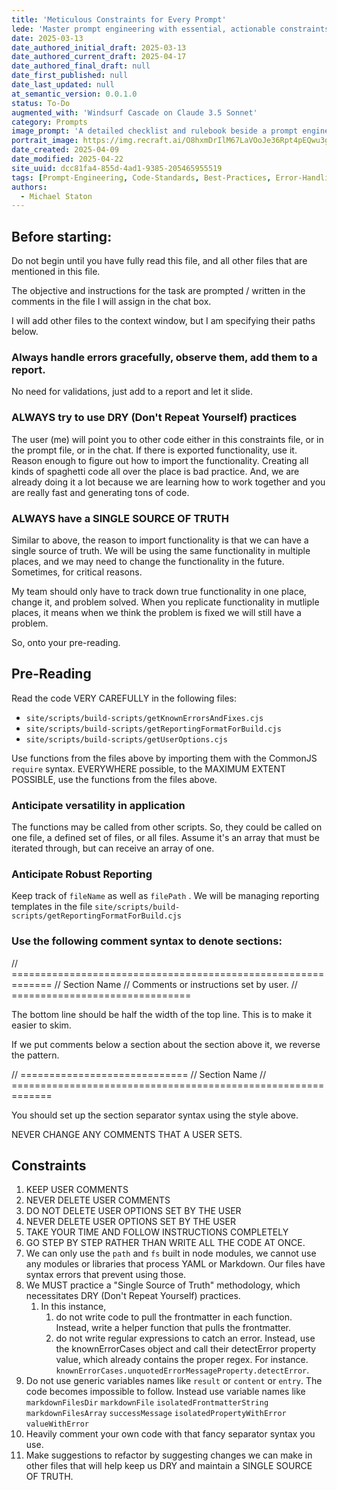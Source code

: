 ```yaml
---
title: 'Meticulous Constraints for Every Prompt'
lede: 'Master prompt engineering with essential, actionable constraints—ensuring every code generation task is robust, DRY, and error-resilient.'
date: 2025-03-13
date_authored_initial_draft: 2025-03-13
date_authored_current_draft: 2025-04-17
date_authored_final_draft: null
date_first_published: null
date_last_updated: null
at_semantic_version: 0.0.1.0
status: To-Do
augmented_with: 'Windsurf Cascade on Claude 3.5 Sonnet'
category: Prompts
image_prompt: 'A detailed checklist and rulebook beside a prompt engineering workspace, with highlighted constraints, best-practice icons, and a glowing AI assistant. Visuals include sticky notes, error warnings, and a sense of meticulous order.'
portrait_image: https://img.recraft.ai/O8hxmDrIlM67LaVOoJe36Rpt4pEQwu3gduixcCmBT1g/rs:fit:1024:1820:0/raw:1/plain/abs://external/images/392fb252-85b8-44e3-bd3e-7cb9c4b38c40
date_created: 2025-04-09
date_modified: 2025-04-22
site_uuid: dcc81fa4-855d-4ad1-9385-205465955519
tags: [Prompt-Engineering, Code-Standards, Best-Practices, Error-Handling]
authors:
  - Michael Staton
---
```


## Before starting:

Do not begin until you have fully read this file, and all other files that are mentioned in this file. 

The objective and instructions for the task are prompted / written in the comments in the file I will assign in the chat box. 

I will add other files to the context window, but I am specifying their paths below. 

### Always handle errors gracefully, observe them, add them to a report.  
No need for validations, just add to a report and let it slide. 

### ALWAYS try to use DRY (Don't Repeat Yourself) practices
The user (me) will point you to other code either in this constraints file, or in the prompt file, or in the chat.  If there is exported functionality, use it. Reason enough to figure out how to import the functionality. Creating all kinds of spaghetti code all over the place is bad practice. And, we are already doing it a lot because we are learning how to work together and you are really fast and generating tons of code.  

### ALWAYS have a SINGLE SOURCE OF TRUTH
Similar to above, the reason to import functionality is that we can have a single source of truth.  We will be using the same functionality in multiple places, and we may need to change the functionality in the future.  Sometimes, for critical reasons. 

My team should only have to track down true functionality in one place, change it, and problem solved. When you replicate functionality in mutliple places, it means when we think the problem is fixed we will still have a problem. 

So, onto your pre-reading.

## Pre-Reading

Read the code VERY CAREFULLY in the following files:

- `site/scripts/build-scripts/getKnownErrorsAndFixes.cjs`
- `site/scripts/build-scripts/getReportingFormatForBuild.cjs`
- `site/scripts/build-scripts/getUserOptions.cjs`

Use functions from the files above by importing them with the CommonJS `require` syntax.
EVERYWHERE possible, to the MAXIMUM EXTENT POSSIBLE, use the functions from the files above. 

### Anticipate versatility in application
The functions may be called from other scripts. So, they could be called on one file, a defined set of files, or all files. Assume it's an array that must be iterated through, but can receive an array of one.  

### Anticipate Robust Reporting
Keep track of `fileName` as well as `filePath` .  We will be managing reporting templates in the file `site/scripts/build-scripts/getReportingFormatForBuild.cjs`

### Use the following comment syntax to denote sections:
// =============================================================
// Section Name
// Comments or instructions set by user. 
// ===============================

The bottom line should be half the width of the top line. This is to make it easier to skim.  

If we put comments below a section about the section above it, we reverse the pattern. 

// =============================
// Section Name
// =============================================================


You should set up the section separator syntax using the style above.  

NEVER CHANGE ANY COMMENTS THAT A USER SETS. 

## Constraints

1. KEEP USER COMMENTS
2. NEVER DELETE USER COMMENTS
3. DO NOT DELETE USER OPTIONS SET BY THE USER
4. NEVER DELETE USER OPTIONS SET BY THE USER
5. TAKE YOUR TIME AND FOLLOW INSTRUCTIONS COMPLETELY
6. GO STEP BY STEP RATHER THAN WRITE ALL THE CODE AT ONCE. 
7. We can only use the `path` and `fs` built in node modules, we cannot use any modules or libraries that process YAML or Markdown.  Our files have syntax errors that prevent using those. 
8. We MUST practice a "Single Source of Truth" methodology, which necessitates DRY (Don't Repeat Yourself) practices.  
	1. In this instance, 
		1. do not write code to pull the frontmatter in each function. Instead, write a helper function that pulls the frontmatter. 
		2. do not write regular expressions to catch an error. Instead, use the knownErrorCases object and call their detectError property value, which already contains the proper regex. For instance. `knownErrorCases.unquotedErrorMessageProperty.detectError`.
9. Do not use generic variables names like `result` or `content` or `entry`. The code becomes impossible to follow.  Instead use variable names like `markdownFilesDir` `markdownFile` `isolatedFrontmatterString` `markdownFilesArray` `successMessage` `isolatedPropertyWithError` `valueWithError`
10. Heavily comment your own code with that fancy separator syntax you use. 
11. Make suggestions to refactor by suggesting changes we can make in other files that will help keep us DRY and maintain a SINGLE SOURCE OF TRUTH.